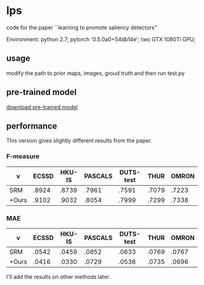 # lps
code for the paper ``learning to promote saliency detectors"

Environment: python 2.7; pytorch '0.5.0a0+54db14e'; two GTX 1080Ti GPU;

## usage
modify the path to prior maps, images, groud truth and then run test.py

## pre-trained model
[download pre-trained model](https://pan.baidu.com/s/1mOMz6pXYsoJPgqE6hQxI1A)

## performance

This version gives slightly different results from the paper. 

### F-measure

  v  |ECSSD | HKU-IS|PASCALS|DUTS-test|THUR|OMRON
  --- | --- | ---   | ---   | ---     | ---| --- 
SRM  |.8924 | .8739 | .7961 | .7591 |.7079|.7223
+Ours|.9102 | .9032 | .8054 | .7999 |.7299|.7338


### MAE

 v   |ECSSD | HKU-IS|PASCALS|DUTS-test|THUR|OMRON
  --- | --- | ---   | ---   | ---     | ---| --- 
SRM  |.0542 | .0459 | .0852 |.0633|.0769|.0767
+Ours|.0416 | .0330 | .0729 |.0536|.0735|.0696

I'll add the results on other methods later. 

